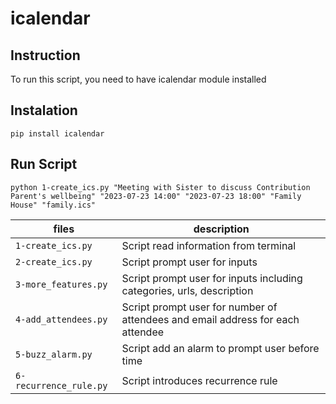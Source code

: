 # icalendar

## Instruction

To run this script, you need to have icalendar module installed

## Instalation

```
pip install icalendar
```

## Run Script

```
python 1-create_ics.py "Meeting with Sister to discuss Contribution Parent's wellbeing" "2023-07-23 14:00" "2023-07-23 18:00" "Family House" "family.ics"
```

| files                  | description                                                                    |
| ---------------------- | ------------------------------------------------------------------------------ |
| `1-create_ics.py`      | Script read information from terminal                                          |
| `2-create_ics.py`      | Script prompt user for inputs                                                  |
| `3-more_features.py`   | Script prompt user for inputs including categories, urls, description          |
| `4-add_attendees.py`   | Script prompt user for number of attendees and email address for each attendee |
| `5-buzz_alarm.py`      | Script add an alarm to prompt user before time                                 |
| `6-recurrence_rule.py` | Script introduces recurrence rule                                              |
